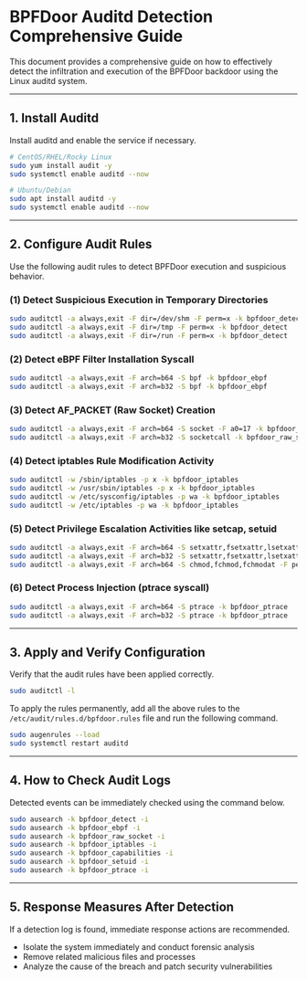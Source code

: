 # BPFDoor Auditd Detection Comprehensive Guide

This document provides a comprehensive guide on how to effectively detect the infiltration and execution of the BPFDoor backdoor using the Linux auditd system.

---

## 1. Install Auditd

Install auditd and enable the service if necessary.

```bash
# CentOS/RHEL/Rocky Linux
sudo yum install audit -y
sudo systemctl enable auditd --now

# Ubuntu/Debian
sudo apt install auditd -y
sudo systemctl enable auditd --now
```

---

## 2. Configure Audit Rules

Use the following audit rules to detect BPFDoor execution and suspicious behavior.

### (1) Detect Suspicious Execution in Temporary Directories

```bash
sudo auditctl -a always,exit -F dir=/dev/shm -F perm=x -k bpfdoor_detect
sudo auditctl -a always,exit -F dir=/tmp -F perm=x -k bpfdoor_detect
sudo auditctl -a always,exit -F dir=/run -F perm=x -k bpfdoor_detect
```
### (2) Detect eBPF Filter Installation Syscall

```bash
sudo auditctl -a always,exit -F arch=b64 -S bpf -k bpfdoor_ebpf
sudo auditctl -a always,exit -F arch=b32 -S bpf -k bpfdoor_ebpf
```

### (3) Detect AF_PACKET (Raw Socket) Creation

```bash
sudo auditctl -a always,exit -F arch=b64 -S socket -F a0=17 -k bpfdoor_raw_socket
sudo auditctl -a always,exit -F arch=b32 -S socketcall -k bpfdoor_raw_socket
```

### (4) Detect iptables Rule Modification Activity

```bash
sudo auditctl -w /sbin/iptables -p x -k bpfdoor_iptables
sudo auditctl -w /usr/sbin/iptables -p x -k bpfdoor_iptables
sudo auditctl -w /etc/sysconfig/iptables -p wa -k bpfdoor_iptables
sudo auditctl -w /etc/iptables -p wa -k bpfdoor_iptables
```

### (5) Detect Privilege Escalation Activities like setcap, setuid

```bash
sudo auditctl -a always,exit -F arch=b64 -S setxattr,fsetxattr,lsetxattr -k bpfdoor_capabilities
sudo auditctl -a always,exit -F arch=b32 -S setxattr,fsetxattr,lsetxattr -k bpfdoor_capabilities
sudo auditctl -a always,exit -F arch=b64 -S chmod,fchmod,fchmodat -F perm=6000 -k bpfdoor_setuid
```

### (6) Detect Process Injection (ptrace syscall)

```bash
sudo auditctl -a always,exit -F arch=b64 -S ptrace -k bpfdoor_ptrace
sudo auditctl -a always,exit -F arch=b32 -S ptrace -k bpfdoor_ptrace
```

---

## 3. Apply and Verify Configuration

Verify that the audit rules have been applied correctly.

```bash
sudo auditctl -l
```

To apply the rules permanently, add all the above rules to the `/etc/audit/rules.d/bpfdoor.rules` file and run the following command.

```bash
sudo augenrules --load
sudo systemctl restart auditd
```

---

## 4. How to Check Audit Logs

Detected events can be immediately checked using the command below.

```bash
sudo ausearch -k bpfdoor_detect -i
sudo ausearch -k bpfdoor_ebpf -i
sudo ausearch -k bpfdoor_raw_socket -i
sudo ausearch -k bpfdoor_iptables -i
sudo ausearch -k bpfdoor_capabilities -i
sudo ausearch -k bpfdoor_setuid -i
sudo ausearch -k bpfdoor_ptrace -i
```

---

## 5. Response Measures After Detection

If a detection log is found, immediate response actions are recommended.

* Isolate the system immediately and conduct forensic analysis
* Remove related malicious files and processes
* Analyze the cause of the breach and patch security vulnerabilities
